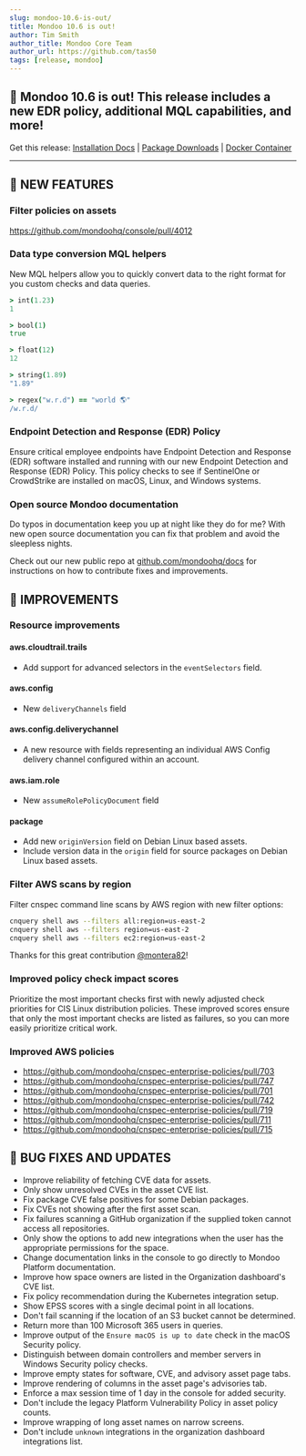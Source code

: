 ```yaml
---
slug: mondoo-10.6-is-out/
title: Mondoo 10.6 is out!
author: Tim Smith
author_title: Mondoo Core Team
author_url: https://github.com/tas50
tags: [release, mondoo]
---
```


## 🥳 Mondoo 10.6 is out! This release includes a new EDR policy, additional MQL capabilities, and more!

Get this release: [Installation Docs](https://mondoo.com/docs/cnspec/) | [Package Downloads](https://releases.mondoo.com/cnspec/) | [Docker Container](https://hub.docker.com/r/mondoo/cnspec)

---

## 🎉 NEW FEATURES

### Filter policies on assets

https://github.com/mondoohq/console/pull/4012

### Data type conversion MQL helpers

New MQL helpers allow you to quickly convert data to the right format for you custom checks and data queries.

```coffee
> int(1.23)
1

> bool(1)
true

> float(12)
12

> string(1.89)
"1.89"

> regex("w.r.d") == "world 🌎"
/w.r.d/
```

### Endpoint Detection and Response (EDR) Policy

Ensure critical employee endpoints have Endpoint Detection and Response (EDR) software installed and running with our new Endpoint Detection and Response (EDR) Policy. This policy checks to see if SentinelOne or CrowdStrike are installed on macOS, Linux, and Windows systems.

### Open source Mondoo documentation

Do typos in documentation keep you up at night like they do for me? With new open source documentation you can fix that problem and avoid the sleepless nights.

Check out our new public repo at [github.com/mondoohq/docs](https://github.com/mondoohq/docs) for instructions on how to contribute fixes and improvements.

## 🧹 IMPROVEMENTS

### Resource improvements

#### aws.cloudtrail.trails

- Add support for advanced selectors in the `eventSelectors` field.

#### aws.config

- New `deliveryChannels` field

#### aws.config.deliverychannel

- A new resource with fields representing an individual AWS Config delivery channel configured within an account.

#### aws.iam.role

- New `assumeRolePolicyDocument` field

#### package

- Add new `originVersion` field on Debian Linux based assets.
- Include version data in the `origin` field for source packages on Debian Linux based assets.

### Filter AWS scans by region

Filter cnspec command line scans by AWS region with new filter options:

```bash
cnquery shell aws --filters all:region=us-east-2
cnquery shell aws --filters region=us-east-2
cnquery shell aws --filters ec2:region=us-east-2
```

Thanks for this great contribution [@montera82](https://github.com/montera82/)!

### Improved policy check impact scores

Prioritize the most important checks first with newly adjusted check priorities for CIS Linux distribution policies. These improved scores ensure that only the most important checks are listed as failures, so you can more easily prioritize critical work.

### Improved AWS policies

- https://github.com/mondoohq/cnspec-enterprise-policies/pull/703
- https://github.com/mondoohq/cnspec-enterprise-policies/pull/747
- https://github.com/mondoohq/cnspec-enterprise-policies/pull/701
- https://github.com/mondoohq/cnspec-enterprise-policies/pull/742
- https://github.com/mondoohq/cnspec-enterprise-policies/pull/719
- https://github.com/mondoohq/cnspec-enterprise-policies/pull/711
- https://github.com/mondoohq/cnspec-enterprise-policies/pull/715

## 🐛 BUG FIXES AND UPDATES

- Improve reliability of fetching CVE data for assets.
- Only show unresolved CVEs in the asset CVE list.
- Fix package CVE false positives for some Debian packages.
- Fix CVEs not showing after the first asset scan.
- Fix failures scanning a GitHub organization if the supplied token cannot access all repositories.
- Only show the options to add new integrations when the user has the appropriate permissions for the space.
- Change documentation links in the console to go directly to Mondoo Platform documentation.
- Improve how space owners are listed in the Organization dashboard's CVE list.
- Fix policy recommendation during the Kubernetes integration setup.
- Show EPSS scores with a single decimal point in all locations.
- Don't fail scanning if the location of an S3 bucket cannot be determined.
- Return more than 100 Microsoft 365 users in queries.
- Improve output of the `Ensure macOS is up to date` check in the macOS Security policy.
- Distinguish between domain controllers and member servers in Windows Security policy checks.
- Improve empty states for software, CVE, and advisory asset page tabs.
- Improve rendering of columns in the asset page's advisories tab.
- Enforce a max session time of 1 day in the console for added security.
- Don't include the legacy Platform Vulnerability Policy in asset policy counts.
- Improve wrapping of long asset names on narrow screens.
- Don't include `unknown` integrations in the organization dashboard integrations list.
